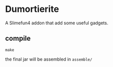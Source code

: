 # Dumortierite
A Slimefun4 addon that add some useful gadgets.

## compile

```shell
make
```

the final jar will be assembled in `assemble/`
